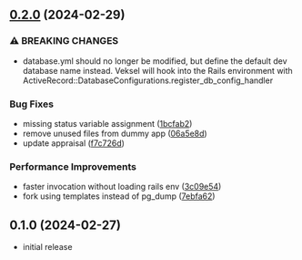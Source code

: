 ## [0.2.0](https://github.com/theodorton/veksel/compare/v0.1.0...v0.2.0) (2024-02-29)

### ⚠ BREAKING CHANGES

- database.yml should no longer be modified, but define the default dev database name instead. Veksel will hook into the Rails environment with ActiveRecord::DatabaseConfigurations.register_db_config_handler

### Bug Fixes

- missing status variable assignment ([1bcfab2](https://github.com/theodorton/veksel/commit/1bcfab2f502bca2add9b682b85c2561a3aea2bb8))
- remove unused files from dummy app ([06a5e8d](https://github.com/theodorton/veksel/commit/06a5e8df9006acb1f96cb1927654a8b6b288779e))
- update appraisal ([f7c726d](https://github.com/theodorton/veksel/commit/f7c726d829d9af2dbb27ad81d57f4eb7dddf73a6))

### Performance Improvements

- faster invocation without loading rails env ([3c09e54](https://github.com/theodorton/veksel/commit/3c09e54d66e95acdaa5b5bf9e056cd68176cde8c))
- fork using templates instead of pg_dump ([7ebfa62](https://github.com/theodorton/veksel/commit/7ebfa628ded36ea4531c9ca446340ed99777e8bb))

## 0.1.0 (2024-02-27)

- initial release
